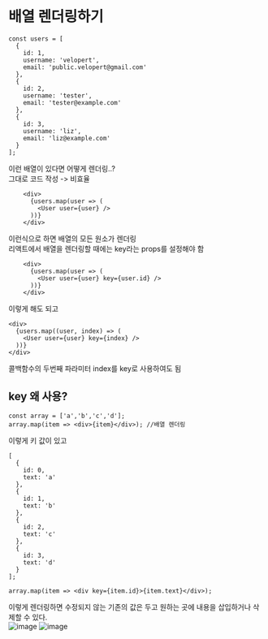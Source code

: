 # 배열 렌더링하기
```
const users = [
  {
    id: 1,
    username: 'velopert',
    email: 'public.velopert@gmail.com'
  },
  {
    id: 2,
    username: 'tester',
    email: 'tester@example.com'
  },
  {
    id: 3,
    username: 'liz',
    email: 'liz@example.com'
  }
];
```
이런 배열이 있다면 어떻게 렌더링..?  
그대로 코드 작성 -> 비효율  
```
    <div>
      {users.map(user => (
        <User user={user} />
      ))}
    </div>
```
이런식으로 하면 배열의 모든 원소가 렌더링  
리액트에서 배열을 렌더링할 때에는 key라는 props를 설정해야 함  
```
    <div>
      {users.map(user => (
        <User user={user} key={user.id} />
      ))}
    </div>
```
이렇게 해도 되고
```
<div>
  {users.map((user, index) => (
    <User user={user} key={index} />
  ))}
</div>
```
콜백함수의 두번째 파라미터 index를 key로 사용하여도 됨  
## key 왜 사용?
```
const array = ['a','b','c','d'];
array.map(item => <div>{item}</div>); //배열 렌더링
```
이렇게 키 값이 있고
```
[
  {
    id: 0,
    text: 'a'
  },
  {
    id: 1,
    text: 'b'
  },
  {
    id: 2,
    text: 'c'
  },
  {
    id: 3,
    text: 'd'
  }
];
```
```
array.map(item => <div key={item.id}>{item.text}</div>);
```
이렇게 렌더링하면 수정되지 않는 기존의 값은 두고 원하는 곳에 내용을 삽입하거나 삭제할 수 있다.  
![image](https://github.com/user-attachments/assets/b93d8911-bc0c-4f87-a616-2a0dbc0c928b)
![image](https://github.com/user-attachments/assets/5b528cc6-41b1-4a81-bd9b-0febf188e9b3)

